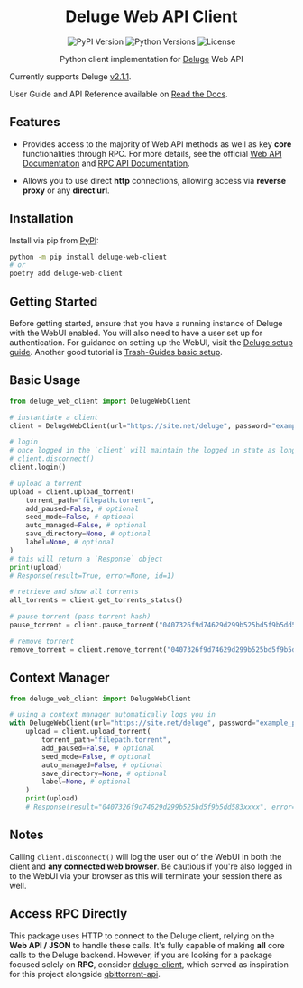 <div align="center">

# Deluge Web API Client

![PyPI Version](https://img.shields.io/pypi/v/deluge-web-client)
![Python Versions](https://img.shields.io/pypi/pyversions/deluge-web-client)
![License](https://img.shields.io/github/license/jessielw/deluge-web-client)

Python client implementation for [Deluge](https://deluge-torrent.org/) Web API

</div>

Currently supports Deluge [v2.1.1](https://deluge-torrent.org).

User Guide and API Reference available on [Read the Docs](https://deluge-web-client.readthedocs.io).

## Features

- Provides access to the majority of Web API methods as well as key **core** functionalities through RPC. For more details, see the official [Web API Documentation](https://deluge.readthedocs.io/en/deluge-2.0.1/reference/webapi.html) and [RPC API Documentation](https://deluge.readthedocs.io/en/deluge-2.0.1/reference/api.html).

- Allows you to use direct **http** connections, allowing access via **reverse proxy** or any **direct url**.

## Installation

Install via pip from [PyPI](https://pypi.org/project/deluge-web-client/):

```bash
python -m pip install deluge-web-client
# or
poetry add deluge-web-client
```

## Getting Started

Before getting started, ensure that you have a running instance of Deluge with the WebUI enabled. You will also need to have a user set up for authentication. For guidance on setting up the WebUI, visit the [Deluge setup guide](https://deluge-torrent.org/userguide/). Another good tutorial is [Trash-Guides basic setup](https://trash-guides.info/Downloaders/Deluge/Basic-Setup/).

## Basic Usage

```python
from deluge_web_client import DelugeWebClient

# instantiate a client
client = DelugeWebClient(url="https://site.net/deluge", password="example_password")

# login
# once logged in the `client` will maintain the logged in state as long as you don't call
# client.disconnect()
client.login()

# upload a torrent
upload = client.upload_torrent(
    torrent_path="filepath.torrent",
    add_paused=False, # optional
    seed_mode=False, # optional
    auto_managed=False, # optional
    save_directory=None, # optional
    label=None, # optional
)
# this will return a `Response` object
print(upload)
# Response(result=True, error=None, id=1)

# retrieve and show all torrents
all_torrents = client.get_torrents_status()

# pause torrent (pass torrent hash)
pause_torrent = client.pause_torrent("0407326f9d74629d299b525bd5f9b5dd583xxxx")

# remove torrent
remove_torrent = client.remove_torrent("0407326f9d74629d299b525bd5f9b5dd583xxxx")
```

## Context Manager

```python
from deluge_web_client import DelugeWebClient

# using a context manager automatically logs you in
with DelugeWebClient(url="https://site.net/deluge", password="example_password") as client:
    upload = client.upload_torrent(
        torrent_path="filepath.torrent",
        add_paused=False, # optional
        seed_mode=False, # optional
        auto_managed=False, # optional
        save_directory=None, # optional
        label=None, # optional
    )
    print(upload)
    # Response(result="0407326f9d74629d299b525bd5f9b5dd583xxxx", error=None, id=1)
```

## Notes

Calling `client.disconnect()` will log the user out of the WebUI in both the client and **any connected web browser**. Be cautious if you're also logged in to the WebUI via your browser as this will terminate your session there as well.

## Access RPC Directly

This package uses HTTP to connect to the Deluge client, relying on the **Web API / JSON** to handle these calls. It's fully capable of making **all** core calls to the Deluge backend. However, if you are looking for a package focused solely on **RPC**, consider [deluge-client](https://github.com/JohnDoee/deluge-client), which served as inspiration for this project alongside [qbittorrent-api](https://github.com/rmartin16/qbittorrent-api).
